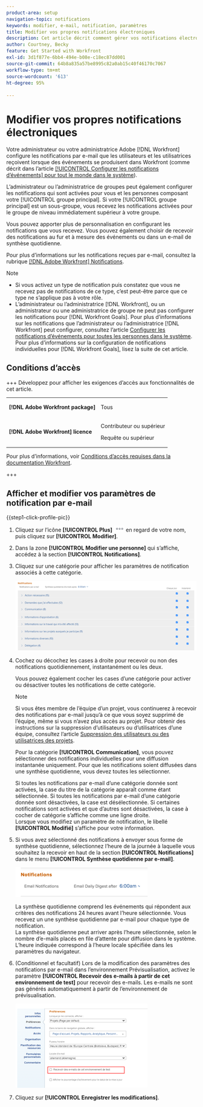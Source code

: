 ```yaml
---
product-area: setup
navigation-topic: notifications
keywords: modifier, e-mail, notification, paramètres
title: Modifier vos propres notifications électroniques
description: Cet article décrit comment gérer vos notifications électroniques dans votre profil.
author: Courtney, Becky
feature: Get Started with Workfront
exl-id: 3d1f877e-6bb4-494e-b08e-c18ec87dd001
source-git-commit: 64b8a835a57be8995c82a0ab15c40f46170c7067
workflow-type: tm+mt
source-wordcount: '613'
ht-degree: 95%

---
```


# Modifier vos propres notifications électroniques

<!-- Audited: 1/2024 -->

Votre administrateur ou votre administratrice Adobe [!DNL Workfront] configure les notifications par e-mail que les utilisateurs et les utilisatrices reçoivent lorsque des événements se produisent dans Workfront (comme décrit dans l’article [[!UICONTROL Configurer les notifications d’événements] pour tout le monde dans le système](../../administration-and-setup/manage-workfront/emails/configure-event-notifications-for-everyone-in-the-system.md)).

L’administrateur ou l’administratrice de groupes peut également configurer les notifications qui sont activées pour vous et les personnes composant votre [!UICONTROL groupe principal]. Si votre [!UICONTROL groupe principal] est un sous-groupe, vous recevez les notifications activées pour le groupe de niveau immédiatement supérieur à votre groupe.

Vous pouvez apporter plus de personnalisation en configurant les notifications que vous recevez. Vous pouvez également choisir de recevoir des notifications au fur et à mesure des événements ou dans un e-mail de synthèse quotidienne.

Pour plus d’informations sur les notifications reçues par e-mail, consultez la rubrique [[!DNL Adobe Workfront] Notifications](../../workfront-basics/using-notifications/wf-notifications.md).

>[!NOTE]
>
>* Si vous activez un type de notification puis constatez que vous ne recevez pas de notifications de ce type, c’est peut-être parce que ce type ne s’applique pas à votre rôle.
>* L’administrateur ou l’administratrice [!DNL Workfront], ou un administrateur ou une administratrice de groupe ne peut pas configurer les notifications pour [!DNL Workfront Goals]. Pour plus d’informations sur les notifications que l’administrateur ou l’administratrice [!DNL Workfront] peut configurer, consultez l’article [Configurer les notifications d’événements pour toutes les personnes dans le système](../../administration-and-setup/manage-workfront/emails/configure-event-notifications-for-everyone-in-the-system.md). Pour plus d’informations sur la configuration de notifications individuelles pour [!DNL Workfront Goals], lisez la suite de cet article.
>

## Conditions d’accès

+++ Développez pour afficher les exigences d’accès aux fonctionnalités de cet article.

<table style="table-layout:auto"> 
 <col> 
 </col> 
 <col> 
 </col> 
 <tbody> 
  <tr> 
   <td role="rowheader"><strong>[!DNL Adobe Workfront package]</strong></td> 
   <td> <p>Tous</p> </td> 
  </tr> 
  <tr> 
   <td role="rowheader"><strong>[!DNL Adobe Workfront] licence</strong></td> 
   <td> <p>Contributeur ou supérieur</p>
   <p>Requête ou supérieur</p>
   </td> 
  </tr> 
 </tbody> 
</table>

Pour plus d’informations, voir [Conditions d’accès requises dans la documentation Workfront](/help/quicksilver/administration-and-setup/add-users/access-levels-and-object-permissions/access-level-requirements-in-documentation.md).

+++

## Afficher et modifier vos paramètres de notification par e-mail

{{step1-click-profile-pic}}

1. Cliquez sur l’icône **[!UICONTROL Plus]** ![Plus](assets/more-icon.png) en regard de votre nom, puis cliquez sur **[!UICONTROL Modifier]**.

1. Dans la zone **[!UICONTROL Modifier une personne]** qui s’affiche, accédez à la section **[!UICONTROL Notifications]**.

1. Cliquez sur une catégorie pour afficher les paramètres de notification associés à cette catégorie.

   ![Notifications de mon profil](assets/my-profile-notifications.png)

1. Cochez ou décochez les cases à droite pour recevoir ou non des notifications quotidiennement, instantanément ou les deux.

   Vous pouvez également cocher les cases d’une catégorie pour activer ou désactiver toutes les notifications de cette catégorie.

   >[!NOTE]
   >
   >Si vous êtes membre de l’équipe d’un projet, vous continuerez à recevoir des notifications par e-mail jusqu’à ce que vous soyez supprimé de l’équipe, même si vous n’avez plus accès au projet. Pour obtenir des instructions sur la suppression d’utilisateurs ou d’utilisatrices d’une équipe, consultez l’article [Suppression des utilisateurs ou des utilisatrices des projets](../../manage-work/projects/manage-projects/remove-users-from-projects.md).

   Pour la catégorie **[!UICONTROL Communication]**, vous pouvez sélectionner des notifications individuelles pour une diffusion instantanée uniquement. Pour que les notifications soient diffusées dans une synthèse quotidienne, vous devez toutes les sélectionner.

   Si toutes les notifications par e-mail d’une catégorie donnée sont activées, la case du titre de la catégorie apparaît comme étant sélectionnée. Si toutes les notifications par e-mail d’une catégorie donnée sont désactivées, la case est désélectionnée. Si certaines notifications sont activées et que d’autres sont désactivées, la case à cocher de catégorie s’affiche comme une ligne droite.\
   Lorsque vous modifiez un paramètre de notification, le libellé **[!UICONTROL Modifié]** s’affiche pour votre information.

1. Si vous avez sélectionné des notifications à envoyer sous forme de synthèse quotidienne, sélectionnez l’heure de la journée à laquelle vous souhaitez la recevoir en haut de la section **[!UICONTROL Notifications]** dans le menu **[!UICONTROL Synthèse quotidienne par e-mail]**.

   ![Résumé quotidien choisissez l’heure de la journée](assets/digest-time-stamp-my-settings-350x78.png)

   La synthèse quotidienne comprend les événements qui répondent aux critères des notifications 24 heures avant l’heure sélectionnée. Vous recevez un une synthèse quotidienne par e-mail pour chaque type de notification.\
   La synthèse quotidienne peut arriver après l’heure sélectionnée, selon le nombre d’e-mails placés en file d’attente pour diffusion dans le système. L’heure indiquée correspond à l’heure locale spécifiée dans les paramètres du navigateur.

1. (Conditionnel et facultatif) Lors de la modification des paramètres des notifications par e-mail dans l’environnement Prévisualisation, activez le paramètre **[!UICONTROL Recevoir des e-mails à partir de cet environnement de test]** pour recevoir des e-mails. Les e-mails ne sont pas générés automatiquement à partir de l’environnement de prévisualisation.

   ![Recevoir des e-mails de la sandbox](assets/receive-emails-from-sandbox-setting-edit-350x223.png)

1. Cliquez sur **[!UICONTROL Enregistrer les modifications]**.
